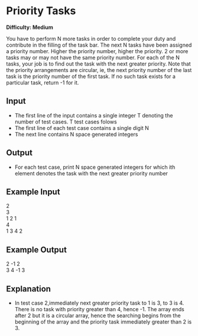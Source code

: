 # Priority Tasks

**Difficulty: Medium**

You have to perform N more tasks in order to complete your duty and contribute in the filling of the task bar. The next N tasks have been assigned a priority number. Higher the priority number, higher the priority. 2 or more tasks may or may not have the same priority number. For each of the N tasks, your job is to find out the task with the next greater priority. Note that the priority arrangements are circular, ie, the next priority number of the last task is the priority number of the first task. If no such task exists for a particular task, return -1 for it.

## Input

- The first line of the input contains a single integer T denoting the number of test cases. T test cases folows
- The first line of each test case contains a single digit N
- The next line contains N space generated integers

## Output

- For each test case, print N space generated integers for which ith element denotes the task with the next greater priority number

## Example Input

2 <br/>
3 <br/>
1 2 1 <br/>
4 <br/>
1 3 4 2

## Example Output

2 -1 2 <br/>
3 4 -1 3

## Explanation

- In test case 2,immediately next greater priority task to 1 is 3, to 3 is 4. There is no task with priority greater than 4, hence -1. The array ends after 2 but it is a circular array, hence the searching begins from the beginning of the array and the priority task immediately greater than 2 is 3.
